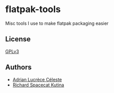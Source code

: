 # flatpak-tools
Misc tools I use to make flatpak packaging easier

## License

[GPLv3](LICENSE)

## Authors

- [Adrian Lucrèce Céleste](https://github.com/adriankoshka/)
- [Richard Spacecat Kutina](https://github.com/kutis96)